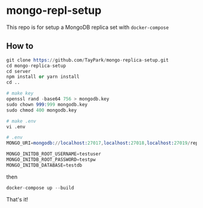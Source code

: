 # mongo-repl-setup
This repo is for setup a MongoDB replica set with `docker-compose`

## How to

```s
git clone https://github.com/TayPark/mongo-replica-setup.git
cd mongo-replica-setup
cd server
npm install or yarn install
cd ..

# make key
openssl rand -base64 756 > mongodb.key
sudo chown 999:999 mongodb.key
sudo chmod 400 mongodb.key

# make .env
vi .env
```

```s
# .env
MONGO_URI=mongodb://localhost:27017,localhost:27018,localhost:27019/repltest?replicaSet=rs0

MONGO_INITDB_ROOT_USERNAME=testuser
MONGO_INITDB_ROOT_PASSWORD=testpw
MONGO_INITDB_DATABASE=testdb
```

then

```s
docker-compose up --build
```

That's it!
